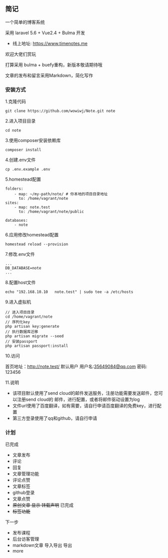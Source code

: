 ## 简记

一个简单的博客系统

采用 laravel 5.6 + Vue2.4 + Bulma 开发

- 线上地址: https://www.timenotes.me

欢迎大佬们赏玩


打算采用 bulma + buefy重构，新版本敬请期待哦


文章的发布和留言采用Markdown，简化写作


### 安装方式

1.克隆代码
```
git clone https://github.com/wowiwj/Note.git note
```
2.进入项目目录
```
cd note
```
3.使用composer安装依赖库
```
composer install
```
4.创建.env文件
```
cp .env.example .env
```
5.homestead配置
```
folders:
    - map: ~/my-path/note/ # 你本地的项目目录地址
      to: /home/vagrant/note
sites:
    - map: note.test
      to: /home/vagrant/note/public

databases:
    - note
```
6.应用修改homestead配置
```
homestead reload --provision
```
7.修改.env文件
```
...
DB_DATABASE=note
...

```
8.配置host文件
```
echo "192.168.10.10   note.test" | sudo tee -a /etc/hosts
```
9.进入虚拟机
```
// 进入项目目录
cd /home/vagrant/note 
// 序列化key
php artisan key:generate
// 执行数据库迁移
php artisan migrate --seed
// 安装passport
php artisan passport:install
```
10.访问

首页地址：http://note.test/
默认用户
用户名:35649084@qq.com
密码: 123456

11.说明
* 该项目默认使用了send cloud的邮件发送服务，注册功能需要发送邮件，您可以注册send cloud的
邮件，进行配置，或者将邮件驱动设置为log
* 文件url使用了百度翻译，如有需要，请自行申请百度翻译的免费key，进行配置
* 第三方登录使用了qq和github，请自行申请



### 计划
已完成 

- 文章发布 
- 评论 
- 回复  
- 文章管理功能
- 评论点赞 
- 文章标签 
- github登录
- 文章点赞
- ~~原创文章 显示 转载声明~~ 已完成
- ~~标签功能~~

下一步 

- 发布课程
- 后台访客管理
- markdown文章 导入导出 导出
- more
